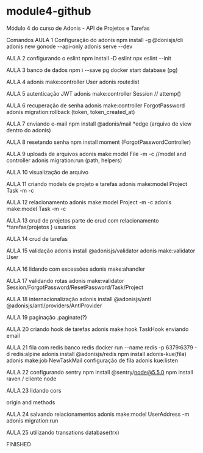 # module4-github
Módulo 4 do curso de Adonis - API de Projetos e Tarefas

Comandos
AULA 1
Configuração do adonis
npm install -g @donisjs/cli
adonis new gonode --api-only
adonis serve --dev

AULA 2
configurando o eslint
npm install -D eslint
npx eslint --init

AULA 3
banco de dados
npm i --save pg
docker start database (pg)

AULA 4
adonis make:controller User
adonis route:list

AULA 5
autenticação JWT
adonis make:controller Session // attemp()

AULA 6
recuperação de senha
adonis make:controller ForgotPassword
adonis migration:rollback (token, token_created_at)

AULA 7
enviando e-mail
npm install @adonis/mail *edge (arquivo de view dentro do adonis)

AULA 8
resetando senha
npm install moment (ForgotPasswordController)

AULA 9
uploads de  arquivos
adonis make:model File -m -c //model and controller
adonis migration:run (path, helpers)

AULA 10
visualização de arquivo

AULA 11
criando models de  projeto e tarefas
adonis make:model Project Task -m -c

AULA 12
relacionamento
adonis make:model Project -m -c
adonis make:model Task -m -c

AULA 13
crud de projetos
parte de crud com relacionamento *tarefas/projetos } usuarios

AULA 14
crud de tarefas

AULA 15
validação
adonis install @adonisjs/validator
adonis make:validator User

AULA 16
lidando com excessões
adonis make:ahandler

AULA 17
validando rotas
adonis make:validator Session/ForgotPassword/ResetPassword/Task/Project

AULA 18
internacionalização
adonis install @adonisjs/antl 
@adonisjs/antl/providers/AntlProvider

AULA 19
paginação
.paginate(?)

AULA 20
criando hook de tarefas
adonis make:hook TaskHook 
enviando email

AULA 21
fila com redis
banco redis
docker run --name redis -p 6379:6379 -d redis:alpine
adonis install @adonisjs/redis
npm install adonis-kue(fila)
adonis make:job NewTaskMail
configuração de fila adonis kue:listen

AULA 22
configurando sentry
npm install @sentry/node@5.5.0
npm install raven / cliente node 

AULA 23
lidando cors

origin and methods

AULA 24
salvando relacionamentos
adonis make:model UserAddress -m
adonis migration:run

AULA 25
utilizando transations
database(trx)

FINISHED
